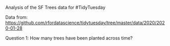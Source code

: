 Analysis of the SF Trees data for #TidyTuesday

Data from: https://github.com/rfordatascience/tidytuesday/tree/master/data/2020/2020-01-28

Question 1: How many trees have been planted across time?

